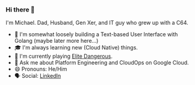 ### Hi there 👋

I'm Michael. Dad, Husband, Gen Xer, and IT guy who grew up with a C64.

- 👷 I'm somewhat loosely building a Text-based User Interface with Golang (maybe later more here...) 
- 🎓 I'm always learning new (Cloud Native) things.
- 🚀 I'm currently playing [Elite Dangerous](https://www.elitedangerous.com/).
- 💬 Ask me about Platform Engineering and CloudOps on Google Cloud.
- 😄 Pronouns: He/Him
- 🗣 Social: [LinkedIn](https://www.linkedin.com/in/m5lk3n/)

<!--
**m5lk3n/m5lk3n** is a ✨ _special_ ✨ repository because its `README.md` (this file) appears on your GitHub profile.

Here are some ideas to get you started:

- 🔭 I’m currently working on ...
- 🌱 I’m currently learning ...
- 👯 I’m looking to collaborate on ...
- 🤔 I’m looking for help with ...
- 💬 Ask me about ...
- 📫 How to reach me: ...
- 😄 Pronouns: ...
- ⚡ Fun fact: ...
-->
